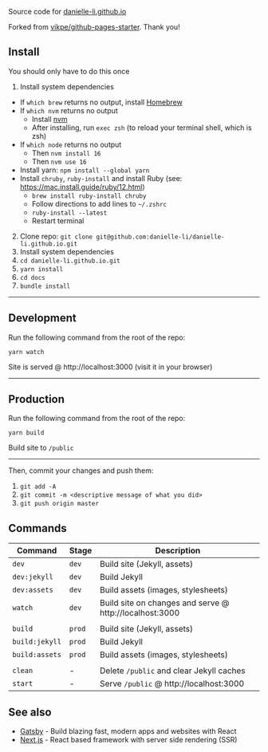 Source code for [danielle-li.github.io](https://danielle-li.github.io/)

Forked from [vikpe/github-pages-starter](https://github.com/vikpe/github-pages-starter). Thank you!

## Install

You should only have to do this once

1. Install system dependencies
  - If `which brew` returns no output, install [Homebrew](https://brew.sh/)
  - If `which nvm` returns no output
      - Install [nvm](https://github.com/nvm-sh/nvm#installing-and-updating)
      - After installing, run `exec zsh` (to reload your terminal shell, which is zsh)
  - If `which node` returns no output
      - Then `nvm install 16`
      - Then `nvm use 16`
  - Install yarn: `npm install --global yarn`
  - Install `chruby`, `ruby-install` and install Ruby (see: https://mac.install.guide/ruby/12.html)
      - `brew install ruby-install chruby`
      - Follow directions to add lines to `~/.zshrc`
      - `ruby-install --latest`
      - Restart terminal
2. Clone repo: `git clone git@github.com:danielle-li/danielle-li.github.io.git`
3. Install system dependencies
  1. `cd danielle-li.github.io.git`
  2. `yarn install`
  3. `cd docs`
  4. `bundle install`

---

## Development

Run the following command from the root of the repo:

```shell
yarn watch
```

Site is served @ http://localhost:3000 (visit it in your browser)

---

## Production

Run the following command from the root of the repo:

```shell
yarn build
```

Build site to `/public`

---

Then, commit your changes and push them:

1. `git add -A`
2. `git commit -m <descriptive message of what you did>`
3. `git push origin master`

## Commands

Command | Stage | Description
---|---|---
`dev` | `dev` | Build site (Jekyll, assets)
`dev:jekyll` | `dev` | Build Jekyll
`dev:assets` | `dev` | Build assets (images, stylesheets)
`watch` | `dev` | Build site on changes and serve @ http://localhost:3000
||
`build` | `prod` | Build site (Jekyll, assets)
`build:jekyll` | `prod` | Build Jekyll
`build:assets` | `prod` | Build assets (images, stylesheets)
||
`clean` | - | Delete `/public` and clear Jekyll caches
`start` | - | Serve `/public` @ http://localhost:3000

## See also

* [Gatsby](https://github.com/gatsbyjs/gatsby) - Build blazing fast, modern apps and websites with React
* [Next.js](https://github.com/zeit/next.js) - React based framework with server side rendering (SSR)
